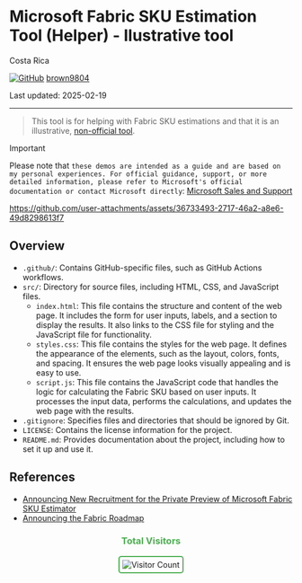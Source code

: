 # Microsoft Fabric SKU Estimation Tool (Helper) - Ilustrative tool 

Costa Rica

[![GitHub](https://img.shields.io/badge/--181717?logo=github&logoColor=ffffff)](https://github.com/)
[brown9804](https://github.com/brown9804)

Last updated: 2025-02-19

----------

> This tool is for helping with Fabric SKU estimations and that it is an illustrative, [non-official tool](https://microsoftcloudessentials-learninghub.github.io/Fabric-SKU-EstimationTool/).

> [!IMPORTANT]
> Please note that `these demos are intended as a guide and are based on my personal experiences. For official guidance, support, or more detailed information, please refer to Microsoft's official documentation or contact Microsoft directly`: [Microsoft Sales and Support](https://support.microsoft.com/contactus?ContactUsExperienceEntryPointAssetId=S.HP.SMC-HOME)

https://github.com/user-attachments/assets/36733493-2717-46a2-a8e6-49d8298613f7

## Overview

- `.github/`: Contains GitHub-specific files, such as GitHub Actions workflows.
- `src/`: Directory for source files, including HTML, CSS, and JavaScript files.
  - `index.html`: This file contains the structure and content of the web page. It includes the form for user inputs, labels, and a section to display the results. It also links to the CSS file for styling and the JavaScript file for functionality.
  - `styles.css`: This file contains the styles for the web page. It defines the appearance of the elements, such as the layout, colors, fonts, and spacing. It ensures the web page looks visually appealing and is easy to use.
  - `script.js`:  This file contains the JavaScript code that handles the logic for calculating the Fabric SKU based on user inputs. It processes the input data, performs the calculations, and updates the web page with the results.
- `.gitignore`: Specifies files and directories that should be ignored by Git.
- `LICENSE`: Contains the license information for the project.
- `README.md`: Provides documentation about the project, including how to set it up and use it.

## References 

- [Announcing New Recruitment for the Private Preview of Microsoft Fabric SKU Estimator](https://blog.fabric.microsoft.com/en-us/blog/announcing-new-recruitment-for-the-private-preview-of-microsoft-fabric-sku-estimator?ft=All)
- [Announcing the Fabric Roadmap](https://blog.fabric.microsoft.com/en-us/blog/announcing-the-fabric-roadmap?ft=All)

<div align="center">
  <h3 style="color: #4CAF50;">Total Visitors</h3>
  <img src="https://profile-counter.glitch.me/brown9804/count.svg" alt="Visitor Count" style="border: 2px solid #4CAF50; border-radius: 5px; padding: 5px;"/>
</div>



